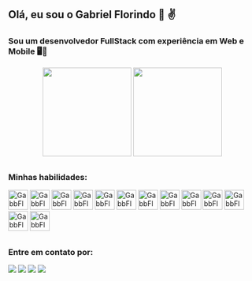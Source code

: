 ## Olá, eu sou o Gabriel Florindo 👋 ✌️

### Sou um desenvolvedor FullStack com experiência em Web e Mobile 🖥️📱

<p align="center">
  <img height="180em" src="https://github-readme-stats.vercel.app/api?username=GabbFlor&show_icons=true&theme=tokyonight">
  <img height="180em" src="https://github-readme-stats.vercel.app/api/top-langs/?username=GabbFlor&layout=compact&theme=tokyonight">
</p>

##

### Minhas habilidades:
<div>
  <img width="40px" alt="GabbFlor-HTML-Icon" src="https://cdn.jsdelivr.net/gh/devicons/devicon@latest/icons/html5/html5-plain-wordmark.svg" />
  <img width="40px" alt="GabbFlor-CSS-Icon" src="https://cdn.jsdelivr.net/gh/devicons/devicon@latest/icons/css3/css3-plain-wordmark.svg" />
  <img width="40px" alt="GabbFlor-JS-Icon" src="https://cdn.jsdelivr.net/gh/devicons/devicon@latest/icons/javascript/javascript-plain.svg" />
  <img width="40px" alt="GabbFlor-TS-Icon" src="https://cdn.jsdelivr.net/gh/devicons/devicon@latest/icons/typescript/typescript-plain.svg" />
  <img width="40px" alt="GabbFlor-Python-Icon" src="https://cdn.jsdelivr.net/gh/devicons/devicon@latest/icons/python/python-original.svg" />
  <img width="40px" alt="GabbFlor-Java-Icon" src="https://cdn.jsdelivr.net/gh/devicons/devicon@latest/icons/java/java-original.svg" />
  <img width="40px" alt="GabbFlor-React-Icon" src="https://cdn.jsdelivr.net/gh/devicons/devicon@latest/icons/react/react-original.svg" />
  <img width="40px" alt="GabbFlor-Node-Icon" src="https://cdn.jsdelivr.net/gh/devicons/devicon@latest/icons/nodejs/nodejs-original.svg" />
  <img width="40px" alt="GabbFlor-PHP-Icon" src="https://cdn.jsdelivr.net/gh/devicons/devicon@latest/icons/php/php-original.svg" />
  <img width="40px" alt="GabbFlor-MySql-icon" src="https://cdn.jsdelivr.net/gh/devicons/devicon@latest/icons/mysql/mysql-original.svg" />
  <img width="40px" alt="GabbFlor-Firebase-icon" src="https://cdn.jsdelivr.net/gh/devicons/devicon@latest/icons/firebase/firebase-original.svg" />
  <img width="40px" alt="GabbFlor-Figma-icon" src="https://cdn.jsdelivr.net/gh/devicons/devicon@latest/icons/figma/figma-original.svg" />
  <img width="40px" alt="GabbFlor-Cloud-icon" src="https://cdn.jsdelivr.net/gh/devicons/devicon@latest/icons/googlecloud/googlecloud-original.svg" />
</div>

##

### Entre em contato por:
<div>
  <a href="mailto:gabrielflorindoduarte@gmail.com" target="_blank"><img src="https://img.shields.io/badge/Gmail-D14836?style=for-the-badge&logo=gmail&logoColor=white"/></a>
  <a href="https://www.linkedin.com/in/gabriel-florindo/" target="_blank"><img src="https://img.shields.io/badge/LinkedIn-0077B5?style=for-the-badge&logo=linkedin&logoColor=white"/></a>
  <a href="https://www.facebook.com/gabriel.desouza.1042032/" target="_blank"><img src="https://img.shields.io/badge/Facebook-1877F2?style=for-the-badge&logo=facebook&logoColor=white"/></a>
  <a href="https://www.instagram.com/gabb._flor/" target="_blank"><img src="https://img.shields.io/badge/Instagram-E4405F?style=for-the-badge&logo=instagram&logoColor=white"/></a>
</div>
